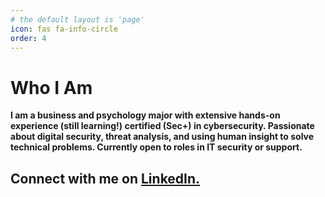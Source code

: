 ```yaml
---
# the default layout is 'page'
icon: fas fa-info-circle
order: 4
---
```


# Who I Am

**I am a business and psychology major with extensive hands-on experience (still learning!) certified (Sec+) in cybersecurity. Passionate about digital security, threat analysis, and using human insight to solve technical problems. Currently open to roles in IT security or support.**

## Connect with me on [LinkedIn.](https://www.linkedin.com/in/zjss/)